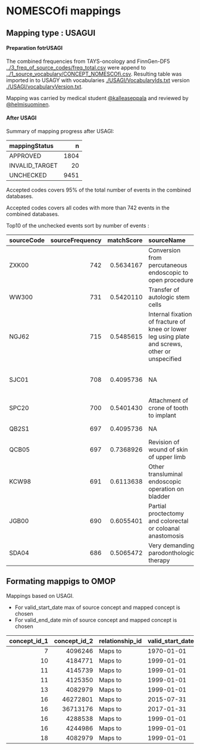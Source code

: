 NOMESCOfi mappings
================

## Mapping type : USAGUI

#### Preparation fotrUSAGI

The combined frequencies from TAYS-oncology and FinnGen-DF5
[../3\_freq\_of\_source\_codes/freq\_total.csv](../3_freq_of_source_codes/freq_total.csv)
were append to
[../1\_source\_vocabulary/CONCEPT\_NOMESCOfi.csv](1_source_vocabulary/CONCEPT_CLASS_NOMESCOfi.csv).
Resulting table was imported in to USAGY with vocabularies
[./USAGI/VocabularyIds.txt](2_mapping_to_standard/USAGI/VocabularyIds.txt)
version
[./USAGI/vocabularyVersion.txt](2_mapping_to_standard/USAGI/vocabularyVersion.txt).

Mapping was carried by medical student
[@kalleaseppala](github.com/kalleaseppala) and reviewed by
[@helmisuominen](github.com/helmisuominen).

#### After USAGI

Summary of mapping progress after USAGI:

<div class="kable-table">

| mappingStatus   |    n |
| :-------------- | ---: |
| APPROVED        | 1804 |
| INVALID\_TARGET |   20 |
| UNCHECKED       | 9451 |

</div>

Accepted codes covers 95% of the total number of events in the combined
databases.

Accepted codes covers all codes with more than 742 events in the
combined databases.

Top10 of the unchecked events sort by number of events :

<div class="kable-table">

| sourceCode | sourceFrequency | matchScore | sourceName                                                                                      | ADD\_<INFO:LongName>                                                                                                        |
| :--------- | --------------: | ---------: | :---------------------------------------------------------------------------------------------- | :-------------------------------------------------------------------------------------------------------------------------- |
| ZXK00      |             742 |  0.5634167 | Conversion from percutaneous endoscopic to open procedure                                       | Toimenpiteen muuntaminen t\<U+FFFD\>hystystoimenpiteest\<U+FFFD\> avoimeksi leikkaukseksi                                   |
| WW300      |             731 |  0.5420110 | Transfer of autologic stem cells                                                                | Autologinen kantasolusiirto                                                                                                 |
| NGJ62      |             715 |  0.5485615 | Internal fixation of fracture of knee or lower leg using plate and screws, other or unspecified | S\<U+FFFD\>\<U+FFFD\>rimurtumaleikkaus levyll\<U+FFFD\>                                                                     |
| SJC01      |             708 |  0.4095736 | NA                                                                                              | Yksitt\<U+FFFD\>isen kiinnikkeen paikan m\<U+FFFD\>\<U+FFFD\>ritys ja etsauskiinnitys (Etsattava tai muu vastaava kiinnike) |
| SPC20      |             700 |  0.5401430 | Attachment of crone of tooth to implant                                                         | Implanttikantoinen hammaskruunu                                                                                             |
| QB2S1      |             697 |  0.4095736 | NA                                                                                              | Rintakeh\<U+FFFD\>n ihon tai ihonalaiskudoksen valokuvaus                                                                   |
| QCB05      |             697 |  0.7368926 | Revision of wound of skin of upper limb                                                         | Yl\<U+FFFD\>raajan syv\<U+FFFD\>n ihohaavan revisio ja mahdollinen sulku                                                    |
| KCW98      |             691 |  0.6113638 | Other transluminal endoscopic operation on bladder                                              | Muu virtsarakon toimenpide virtsatiet\<U+FFFD\>hystyksess\<U+FFFD\>                                                         |
| JGB00      |             690 |  0.6055401 | Partial proctectomy and colorectal or coloanal anastomosis                                      | Per\<U+FFFD\>suolen typistys, anteriorinen resektio                                                                         |
| SDA04      |             686 |  0.5065472 | Very demanding parodonthologic therapy                                                          | Parodontologinen hoito, pitk\<U+FFFD\>kestoinen                                                                             |

</div>

## Formating mappigs to OMOP

Mappings based on USAGI.

  - For valid\_start\_date max of source concept and mapped concept is
    chosen
  - For valid\_end\_date min of source concept and mapped concept is
    chosen

<div class="kable-table">

| concept\_id\_1 | concept\_id\_2 | relationship\_id | valid\_start\_date | valid\_end\_date | invalid\_reason | temp\_mapping\_type |
| -------------: | -------------: | :--------------- | :----------------- | :--------------- | :-------------- | :------------------ |
|              7 |        4096246 | Maps to          | 1970-01-01         | 2030-12-31       | NA              | USAGI               |
|             10 |        4184771 | Maps to          | 1999-01-01         | 2030-12-31       | NA              | USAGI               |
|             11 |        4145739 | Maps to          | 1999-01-01         | 2030-12-31       | NA              | USAGI               |
|             11 |        4125350 | Maps to          | 1999-01-01         | 2030-12-31       | NA              | USAGI               |
|             13 |        4082979 | Maps to          | 1999-01-01         | 2030-12-31       | NA              | USAGI               |
|             16 |       46272801 | Maps to          | 2015-07-31         | 2030-12-31       | NA              | USAGI               |
|             16 |       36713176 | Maps to          | 2017-01-31         | 2030-12-31       | NA              | USAGI               |
|             16 |        4288538 | Maps to          | 1999-01-01         | 2030-12-31       | NA              | USAGI               |
|             16 |        4244986 | Maps to          | 1999-01-01         | 2030-12-31       | NA              | USAGI               |
|             18 |        4082979 | Maps to          | 1999-01-01         | 2030-12-31       | NA              | USAGI               |

</div>
